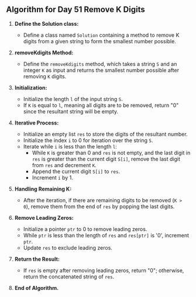 ## Algorithm for Day 51 **Remove K Digits**

1. **Define the Solution class:**
   - Define a class named `Solution` containing a method to remove K digits from a given string to form the smallest number possible.

2. **removeKdigits Method:**
   - Define the `removeKdigits` method, which takes a string `S` and an integer `K` as input and returns the smallest number possible after removing `K` digits.

3. **Initialization:**
   - Initialize the length `l` of the input string `S`.
   - If `K` is equal to `l`, meaning all digits are to be removed, return "0" since the resultant string will be empty.

4. **Iterative Process:**
   - Initialize an empty list `res` to store the digits of the resultant number.
   - Initialize the index `i` to 0 for iteration over the string `S`.
   - Iterate while `i` is less than the length `l`:
     - While `K` is greater than 0 and `res` is not empty, and the last digit in `res` is greater than the current digit `S[i]`, remove the last digit from `res` and decrement `K`.
     - Append the current digit `S[i]` to `res`.
     - Increment `i` by 1.

5. **Handling Remaining K:**
   - After the iteration, if there are remaining digits to be removed (`K > 0`), remove them from the end of `res` by popping the last digits.

6. **Remove Leading Zeros:**
   - Initialize a pointer `ptr` to 0 to remove leading zeros.
   - While `ptr` is less than the length of `res` and `res[ptr]` is '0', increment `ptr`.
   - Update `res` to exclude leading zeros.

7. **Return the Result:**
   - If `res` is empty after removing leading zeros, return "0"; otherwise, return the concatenated string of `res`.

8. **End of Algorithm.**

